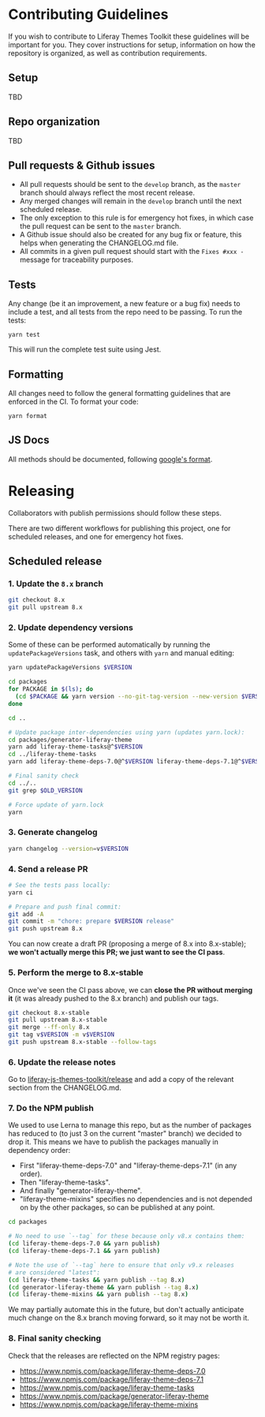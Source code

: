 # Contributing Guidelines

If you wish to contribute to Liferay Themes Toolkit these guidelines will be
important for you. They cover instructions for setup, information on how the
repository is organized, as well as contribution requirements.

## Setup

TBD

## Repo organization

TBD

## Pull requests & Github issues

-   All pull requests should be sent to the `develop` branch, as the `master`
    branch should always reflect the most recent release.
-   Any merged changes will remain in the `develop` branch until the next
    scheduled release.
-   The only exception to this rule is for emergency hot fixes, in which case the
    pull request can be sent to the `master` branch.
-   A Github issue should also be created for any bug fix or feature, this helps
    when generating the CHANGELOG.md file.
-   All commits in a given pull request should start with the `Fixes #xxx -`
    message for traceability purposes.

## Tests

Any change (be it an improvement, a new feature or a bug fix) needs to include
a test, and all tests from the repo need to be passing. To run the tests:

```
yarn test
```

This will run the complete test suite using Jest.

## Formatting

All changes need to follow the general formatting guidelines that are enforced
in the CI. To format your code:

```
yarn format
```

## JS Docs

All methods should be documented, following [google's format](https://github.com/google/closure-compiler/wiki/Annotating-JavaScript-for-the-Closure-Compiler).

# Releasing

Collaborators with publish permissions should follow these steps.

There are two different workflows for publishing this project, one for scheduled
releases, and one for emergency hot fixes.

## Scheduled release

### 1. Update the `8.x` branch

```sh
git checkout 8.x
git pull upstream 8.x
```

### 2. Update dependency versions

Some of these can be performed automatically by running the `updatePackageVersions` task, and others with `yarn` and manual editing:

```sh
yarn updatePackageVersions $VERSION

cd packages
for PACKAGE in $(ls); do
  (cd $PACKAGE && yarn version --no-git-tag-version --new-version $VERSION)
done

cd ..

# Update package inter-dependencies using yarn (updates yarn.lock):
cd packages/generator-liferay-theme
yarn add liferay-theme-tasks@^$VERSION
cd ../liferay-theme-tasks
yarn add liferay-theme-deps-7.0@^$VERSION liferay-theme-deps-7.1@^$VERSION

# Final sanity check
cd ../..
git grep $OLD_VERSION

# Force update of yarn.lock
yarn
```

### 3. Generate changelog

```sh
yarn changelog --version=v$VERSION
```

### 4. Send a release PR

```sh
# See the tests pass locally:
yarn ci

# Prepare and push final commit:
git add -A
git commit -m "chore: prepare $VERSION release"
git push upstream 8.x
```

You can now create a draft PR (proposing a merge of 8.x into 8.x-stable); **we won't actually merge this PR; we just want to see the CI pass**.

### 5. Perform the merge to 8.x-stable

Once we've seen the CI pass above, we can **close the PR without merging it** (it was already pushed to the 8.x branch) and publish our tags.

```sh
git checkout 8.x-stable
git pull upstream 8.x-stable
git merge --ff-only 8.x
git tag v$VERSION -m v$VERSION
git push upstream 8.x-stable --follow-tags
```

### 6. Update the release notes

Go to [liferay-js-themes-toolkit/release](https://github.com/liferay/liferay-js-themes-toolkit/releases) and add a copy of the relevant section from the CHANGELOG.md.

### 7. Do the NPM publish

We used to use Lerna to manage this repo, but as the number of packages has reduced to (to just 3 on the current "master" branch) we decided to drop it. This means we have to publish the packages manually in dependency order:

-   First "liferay-theme-deps-7.0" and "liferay-theme-deps-7.1" (in any order).
-   Then "liferay-theme-tasks".
-   And finally "generator-liferay-theme".
-   "liferay-theme-mixins" specifies no dependencies and is not depended on by the other packages, so can be published at any point.

```sh
cd packages

# No need to use `--tag` for these because only v8.x contains them:
(cd liferay-theme-deps-7.0 && yarn publish)
(cd liferay-theme-deps-7.1 && yarn publish)

# Note the use of `--tag` here to ensure that only v9.x releases
# are considered "latest":
(cd liferay-theme-tasks && yarn publish --tag 8.x)
(cd generator-liferay-theme && yarn publish --tag 8.x)
(cd liferay-theme-mixins && yarn publish --tag 8.x)
```

We may partially automate this in the future, but don't actually anticipate much change on the 8.x branch moving forward, so it may not be worth it.

### 8. Final sanity checking

Check that the releases are reflected on the NPM registry pages:

-   https://www.npmjs.com/package/liferay-theme-deps-7.0
-   https://www.npmjs.com/package/liferay-theme-deps-7.1
-   https://www.npmjs.com/package/liferay-theme-tasks
-   https://www.npmjs.com/package/generator-liferay-theme
-   https://www.npmjs.com/package/liferay-theme-mixins
